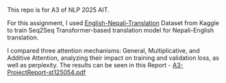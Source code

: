 This repo is for A3 of NLP 2025 AIT. 

For this assignment, I used [English-Nepali-Translation](https://www.kaggle.com/datasets/jigarpanjiyar/english-to-manipuri-dataset) Dataset from Kaggle to train Seq2Seq Transformer-based translation model for Nepali-English translation.

I compared three attention mechanisms: General, Multiplicative, and Additive Attention, analyzing their impact on training and validation loss, as well as perplexity. The results can be seen in this Report - 
[A3-ProjectReport-st125054.pdf](https://github.com/user-attachments/files/18637425/A3-ProjectReport-st125054.pdf)
